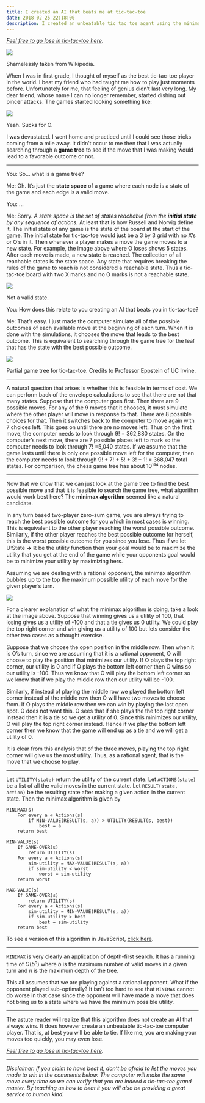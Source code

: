 ```yaml
---
title: I created an AI that beats me at tic-tac-toe
date: 2018-02-25 22:18:00
description: I created an unbeatable tic tac toe agent using the minimax algorithm.
---
```


_[Feel free to go lose in tic-tac-toe here](https://www.aaronccwong.com/tic-tac-toe)._

![](/assets/images/ttt/title.png)
<p class="image-caption">Shamelessly taken from Wikipedia.</p>

When I was in first grade, I thought of myself as the best tic-tac-toe player in the world. I beat my friend who had taught me how to play just moments before. Unfortunately for me, that feeling of genius didn’t last very long. My dear friend, whose name I can no longer remember, started dishing out pincer attacks. The games started looking something like:

![](/assets/images/ttt/pincer.png)
<p class="image-caption">Yeah. Sucks for O.</p>

I was devastated. I went home and practiced until I could see those tricks coming from a mile away. It didn’t occur to me then that I was actually searching through a **game tree** to see if the move that I was making would lead to a favorable outcome or not.

* * *

You: So… what is a game tree?

Me: Oh. It’s just the **state space** of a game where each node is a state of the game and each edge is a valid move.

You: …

Me: Sorry. _A state space is the set of states reachable from the_ **_initial state_** _by any sequence of actions._ At least that is how Russell and Norvig define it. The initial state of any game is the state of the board at the start of the game. The initial state for tic-tac-toe would just be a 3 by 3 grid with no X’s or O’s in it. Then whenever a player makes a move the game moves to a new state. For example, the image above where O loses shows 5 states. After each move is made, a new state is reached. The collection of all reachable states is the state space. Any state that requires breaking the rules of the game to reach is not considered a reachable state. Thus a tic-tac-toe board with two X marks and no O marks is not a reachable state.

![](/assets/images/ttt/invalid.jpg)
<p class="image-caption">Not a valid state.</p>

You: How does this relate to you creating an AI that beats you in tic-tac-toe?

Me: That’s easy. I just made the computer simulate all of the possible outcomes of each available move at the beginning of each turn. When it is done with the simulations, it chooses the move that leads to the best outcome. This is equivalent to searching through the game tree for the leaf that has the state with the best possible outcome.

![](/assets/images/ttt/game-tree.png)
<p class="image-caption">Partial game tree for tic-tac-toe. Credits to Professor Eppstein of UC Irvine.</p>

* * *

A natural question that arises is whether this is feasible in terms of cost. We can perform back of the envelope calculations to see that there are not that many states. Suppose that the computer goes first. Then there are 9 possible moves. For any of the 9 moves that it chooses, it must simulate where the other player will move in response to that. There are 8 possible choices for that. Then it switches back to the computer to move again with 7 choices left. This goes on until there are no moves left. Thus on the first move, the computer needs to look through 9! = 362,880 states. On the computer’s next move, there are 7 possible places left to mark so the computer needs to look through 7! =5,040 states. If we assume that the game lasts until there is only one possible move left for the computer, then the computer needs to look through 9! + 7! + 5! + 3! + 1! = 368,047 total states. For comparison, the chess game tree has about 10¹⁵⁴ nodes.

* * *

Now that we know that we can just look at the game tree to find the best possible move and that it is feasible to search the game tree, what algorithm would work best here? The **minimax algorithm** seemed like a natural candidate.

In any turn based two-player zero-sum game, you are always trying to reach the best possible outcome for you which in most cases is winning. This is equivalent to the other player reaching the worst possible outcome. Similarly, if the other player reaches the best possible outcome for herself, this is the worst possible outcome for you since you lose. Thus if we let U:State **→** ℝ be the utility function then your goal would be to maximize the utility that you get at the end of the game while your opponents goal would be to minimize your utility by maximizing hers.

Assuming we are dealing with a rational opponent, the minimax algorithm bubbles up to the top the maximum possible utility of each move for the given player’s turn.

![](/assets/images/ttt/minmax.png)

For a clearer explanation of what the minimax algorithm is doing, take a look at the image above. Suppose that winning gives us a utility of 100, that losing gives us a utility of -100 and that a tie gives us 0 utility. We could play the top right corner and win giving us a utility of 100 but lets consider the other two cases as a thought exercise.

Suppose that we choose the open position in the middle row. Then when it is O’s turn, since we are assuming that it is a rational opponent, O will choose to play the position that minimizes our utility. If O plays the top right corner, our utility is 0 and if O plays the bottom left corner then O wins so our utility is -100\. Thus we know that O will play the bottom left corner so we know that if we play the middle row then our utility will be -100.

Similarly, if instead of playing the middle row we played the bottom left corner instead of the middle row then O will have two moves to choose from. If O plays the middle row then we can win by playing the last open spot. O does not want this. O sees that if she plays the the top right corner instead then it is a tie so we get a utility of 0\. Since this minimizes our utility, O will play the top right corner instead. Hence if we play the bottom left corner then we know that the game will end up as a tie and we will get a utility of 0.

It is clear from this analysis that of the three moves, playing the top right corner will give us the most utility. Thus, as a rational agent, that is the move that we choose to play.

* * *

Let `UTILITY(state)` return the utility of the current state. Let `ACTIONS(state)` be a list of all the valid moves in the current state. Let `RESULT(state, action)` be the resulting state after making a given action in the current state. Then the minimax algorithm is given by

```
MINIMAX(s)
    For every a ∊ Actions(s)
        if MIN-VALUE(RESULT(s, a)) > UTILITY(RESULT(s, best))
            best = a
    return best

MIN-VALUE(s)
    If GAME-OVER(s)
        return UTILITY(s)
    For every a ∊ Actions(s)
        sim-utility = MAX-VALUE(RESULT(s, a))
        if sim-utility < worst
            worst = sim-utility
    return worst

MAX-VALUE(s)
    If GAME-OVER(s)
        return UTILITY(s)
    For every a ∊ Actions(s)
        sim-utility = MIN-VALUE(RESULT(s, a))
        if sim-utility > best
            best = sim-utility
    return best
```

To see a version of this algorithm in JavaScript, [click here](https://github.com/AaronCCWong/portfolio/blob/master/src/util/tictactoe/ComputerPlayer.js#L15).

* * *

`MINIMAX` is very clearly an application of depth-first search. It has a running time of $O(b^n)$ where $b$ is the maximum number of valid moves in a given turn and $n$ is the maximum depth of the tree.

This all assumes that we are playing against a rational opponent. What if the opponent played sub-optimally? It isn’t too hard to see that `MINIMAX` cannot do worse in that case since the opponent will have made a move that does not bring us to a state where we have the minimum possible utility.

* * *

The astute reader will realize that this algorithm does not create an AI that always wins. It does however create an unbeatable tic-tac-toe computer player. That is, at best you will be able to tie. If like me, you are making your moves too quickly, you may even lose.

_[Feel free to go lose in tic-tac-toe here](https://www.aaronccwong.com/tic-tac-toe)._

* * *

_Disclaimer: If you claim to have beat it, don’t be afraid to list the moves you made to win in the comments below. The computer will make the same move every time so we can verify that you are indeed a tic-tac-toe grand master. By teaching us how to beat it you will also be providing a great service to human kind._
